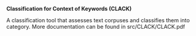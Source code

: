 **Classification for Context of Keywords (CLACK)**

A classification tool that assesses text corpuses and classifies them into category. More documentation can be found in src/CLACK/CLACK.pdf

